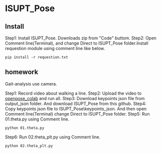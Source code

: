 # ISUPT_Pose


## Install 

Step1: Install ISUPT_Pose. Downloads zip from "Code" buttom.
Step2: Open Comment line(Terminal), and change Direct to ISUPT_Pose folder.Install requestion module using comment line like below.
```
pip install -r requestion.txt
```

## homework 
Gait-analysis use camera.


Step1: Record video about walking a line.
Step2: Upload the video to [openpose_colab](https://colab.research.google.com/drive/1D28I5-3-AGUIIvFcs7JsGMV0u2MQcWDT?usp=share_link) and run all.
Step3: Download keypoints json file from output_json folder. And download ISUPT_Pose from this github.
Step4: Copy keypoints json file to ISUPT_Pose\keypoints_json. And then open Comment line(Terminal) change Direct to ISUPT_Pose folder.
Step5: Run 01.theta.py using Comment line.
```
python 01.theta.py
```
Step6: Run 02.theta_plt.py using Comment line.
```
python 02.theta_plt.py
```
